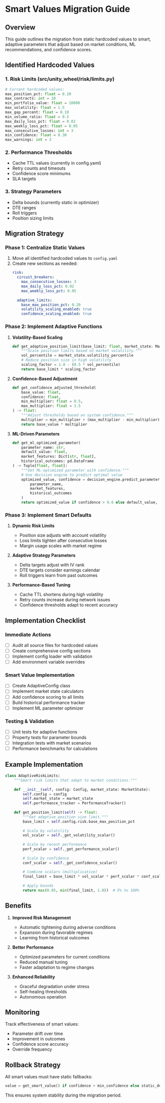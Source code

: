 # Smart Values Migration Guide

## Overview

This guide outlines the migration from static hardcoded values to smart, adaptive parameters that adjust based on market conditions, ML recommendations, and confidence scores.

## Identified Hardcoded Values

### 1. Risk Limits (src/unity_wheel/risk/limits.py)
```python
# Current hardcoded values:
max_position_pct: float = 0.20
max_contracts: int = 10
min_portfolio_value: float = 10000
max_volatility: float = 1.5
max_gap_percent: float = 0.10
min_volume_ratio: float = 0.5
max_daily_loss_pct: float = 0.02
max_weekly_loss_pct: float = 0.05
max_consecutive_losses: int = 3
min_confidence: float = 0.30
max_warnings: int = 3
```

### 2. Performance Thresholds
- Cache TTL values (currently in config.yaml)
- Retry counts and timeouts
- Confidence score minimums
- SLA targets

### 3. Strategy Parameters
- Delta bounds (currently static in optimizer)
- DTE ranges
- Roll triggers
- Position sizing limits

## Migration Strategy

### Phase 1: Centralize Static Values
1. Move all identified hardcoded values to `config.yaml`
2. Create new sections as needed:
   ```yaml
   risk:
     circuit_breakers:
       max_consecutive_losses: 3
       max_daily_loss_pct: 0.02
       max_weekly_loss_pct: 0.05
     
     adaptive_limits:
       base_max_position_pct: 0.20
       volatility_scaling_enabled: true
       confidence_scaling_enabled: true
   ```

### Phase 2: Implement Adaptive Functions
1. **Volatility-Based Scaling**
   ```python
   def get_adaptive_position_limit(base_limit: float, market_state: MarketState) -> float:
       """Scale position limits based on market volatility."""
       vol_percentile = market_state.volatility_percentile
       # Reduce position size in high volatility
       scaling_factor = 1.0 - (0.5 * vol_percentile)
       return base_limit * scaling_factor
   ```

2. **Confidence-Based Adjustment**
   ```python
   def get_confidence_adjusted_threshold(
       base_value: float,
       confidence: float,
       min_multiplier: float = 0.5,
       max_multiplier: float = 1.5
   ) -> float:
       """Adjust thresholds based on system confidence."""
       multiplier = min_multiplier + (max_multiplier - min_multiplier) * confidence
       return base_value * multiplier
   ```

3. **ML-Driven Parameters**
   ```python
   def get_ml_optimized_parameter(
       parameter_name: str,
       default_value: float,
       market_features: Dict[str, float],
       historical_outcomes: pd.DataFrame
   ) -> Tuple[float, float]:
       """Get ML-optimized parameter with confidence."""
       # Use decision engine to predict optimal value
       optimized_value, confidence = decision_engine.predict_parameter(
           parameter_name,
           market_features,
           historical_outcomes
       )
       return optimized_value if confidence > 0.6 else default_value, confidence
   ```

### Phase 3: Implement Smart Defaults
1. **Dynamic Risk Limits**
   - Position size adjusts with account volatility
   - Loss limits tighten after consecutive losses
   - Margin usage scales with market regime

2. **Adaptive Strategy Parameters**
   - Delta targets adjust with IV rank
   - DTE targets consider earnings calendar
   - Roll triggers learn from past outcomes

3. **Performance-Based Tuning**
   - Cache TTL shortens during high volatility
   - Retry counts increase during network issues
   - Confidence thresholds adapt to recent accuracy

## Implementation Checklist

### Immediate Actions
- [ ] Audit all source files for hardcoded values
- [ ] Create comprehensive config sections
- [ ] Implement config loader with validation
- [ ] Add environment variable overrides

### Smart Value Implementation
- [ ] Create AdaptiveConfig class
- [ ] Implement market state calculators
- [ ] Add confidence scoring to all limits
- [ ] Build historical performance tracker
- [ ] Implement ML parameter optimizer

### Testing & Validation
- [ ] Unit tests for adaptive functions
- [ ] Property tests for parameter bounds
- [ ] Integration tests with market scenarios
- [ ] Performance benchmarks for calculations

## Example Implementation

```python
class AdaptiveRiskLimits:
    """Smart risk limits that adapt to market conditions."""
    
    def __init__(self, config: Config, market_state: MarketState):
        self.config = config
        self.market_state = market_state
        self.performance_tracker = PerformanceTracker()
        
    def get_position_limit(self) -> float:
        """Get adaptive position size limit."""
        base_limit = self.config.risk.base_max_position_pct
        
        # Scale by volatility
        vol_scalar = self._get_volatility_scalar()
        
        # Scale by recent performance
        perf_scalar = self._get_performance_scalar()
        
        # Scale by confidence
        conf_scalar = self._get_confidence_scalar()
        
        # Combine scalars (multiplicative)
        final_limit = base_limit * vol_scalar * perf_scalar * conf_scalar
        
        # Apply bounds
        return max(0.05, min(final_limit, 1.0))  # 5% to 100%
```

## Benefits

1. **Improved Risk Management**
   - Automatic tightening during adverse conditions
   - Expansion during favorable regimes
   - Learning from historical outcomes

2. **Better Performance**
   - Optimized parameters for current conditions
   - Reduced manual tuning
   - Faster adaptation to regime changes

3. **Enhanced Reliability**
   - Graceful degradation under stress
   - Self-healing thresholds
   - Autonomous operation

## Monitoring

Track effectiveness of smart values:
- Parameter drift over time
- Improvement in outcomes
- Confidence score accuracy
- Override frequency

## Rollback Strategy

All smart values must have static fallbacks:
```python
value = get_smart_value() if confidence > min_confidence else static_default
```

This ensures system stability during the migration period.